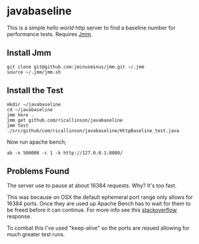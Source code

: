 # javabaseline

This is a simple _hello world_ http server to find a baseline number for performance tests. Requires [Jmm](https://github.com/jminusminus/jmm).

## Install Jmm

	git clone git@github.com:jminusminus/jmm.git ~/.jmm
	source ~/.jmm/jmm.sh

## Install the Test

	mkdir ~/javabaseline
	cd ~/javabaseline
	jmm here .
	jmm get github.com/ricallinson/javabaseline
	jmm test ./src/github/com/ricallinson/javabaseline/HttpBaseline_test.java

Now run apache bench;

	ab -n 500000 -c 1 -k http://127.0.0.1:8080/

## Problems Found

The server use to pause at about 16384 requests. Why? It's too fast.

This was because on OSX the default ephemeral port range only allows for 16384 ports. Once they are used up Apache Bench has to wait for them to be freed before it can continue. For more info see this [stackoverflow](http://stackoverflow.com/questions/1216267/ab-program-freezes-after-lots-of-requests-why/1217100#1217100) response.

To combat this I've used "keep-alive" so the ports are resued allowing for much greater test runs.
